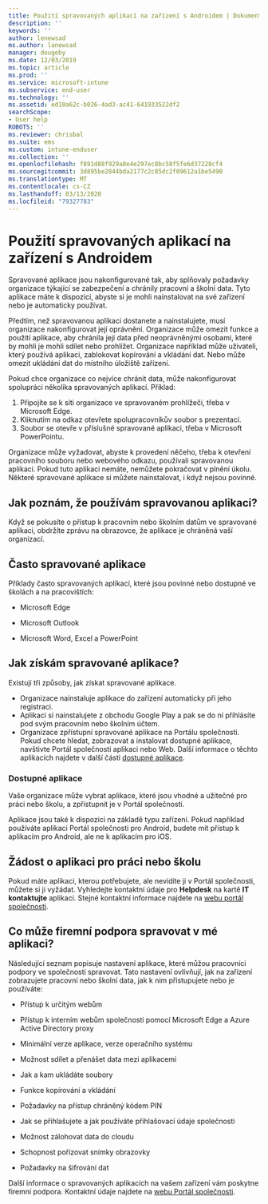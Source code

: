 ```yaml
---
title: Použití spravovaných aplikací na zařízení s Androidem | Dokumentace Microsoftu
description: ''
keywords: ''
author: lenewsad
ms.author: lanewsad
manager: dougeby
ms.date: 12/03/2019
ms.topic: article
ms.prod: ''
ms.service: microsoft-intune
ms.subservice: end-user
ms.technology: ''
ms.assetid: ed10a62c-b026-4ad3-ac41-641933522df2
searchScope:
- User help
ROBOTS: ''
ms.reviewer: chrisbal
ms.suite: ems
ms.custom: intune-enduser
ms.collection: ''
ms.openlocfilehash: f891d88f929a8e4e297ec8bc58f5fe6d37228cf4
ms.sourcegitcommit: 3d895be2844bda2177c2c85dc2f09612a1be5490
ms.translationtype: MT
ms.contentlocale: cs-CZ
ms.lasthandoff: 03/13/2020
ms.locfileid: "79327783"
---
```

# <a name="use-managed-apps-on-your-android-device"></a>Použití spravovaných aplikací na zařízení s Androidem
Spravované aplikace jsou nakonfigurované tak, aby splňovaly požadavky organizace týkající se zabezpečení a chránily pracovní a školní data. Tyto aplikace máte k dispozici, abyste si je mohli nainstalovat na své zařízení nebo je automaticky používat. 

Předtím, než spravovanou aplikaci dostanete a nainstalujete, musí organizace nakonfigurovat její oprávnění. Organizace může omezit funkce a použití aplikace, aby chránila její data před neoprávněnými osobami, které by mohli je mohli sdílet nebo prohlížet. Organizace například může uživateli, který používá aplikaci, zablokovat kopírování a vkládání dat. Nebo může omezit ukládání dat do místního úložiště zařízení.

Pokud chce organizace co nejvíce chránit data, může nakonfigurovat spolupráci několika spravovaných aplikací. Příklad:
1. Připojíte se k síti organizace ve spravovaném prohlížeči, třeba v Microsoft Edge.
2. Kliknutím na odkaz otevřete spolupracovníkův soubor s prezentací.
3. Soubor se otevře v příslušné spravované aplikaci, třeba v Microsoft PowerPointu.

Organizace může vyžadovat, abyste k provedení něčeho, třeba k otevření pracovního souboru nebo webového odkazu, používali spravovanou aplikaci. Pokud tuto aplikaci nemáte, nemůžete pokračovat v plnění úkolu. Některé spravované aplikace si můžete nainstalovat, i když nejsou povinné.

## <a name="how-do-i-know-im-using-a-managed-app"></a>Jak poznám, že používám spravovanou aplikaci?
Když se pokusíte o přístup k pracovním nebo školním datům ve spravované aplikaci, obdržíte zprávu na obrazovce, že aplikace je chráněná vaší organizací. 

## <a name="commonly-managed-apps"></a>Často spravované aplikace  
Příklady často spravovaných aplikací, které jsou povinné nebo dostupné ve školách a na pracovištích:

- Microsoft Edge

- Microsoft Outlook

- Microsoft Word, Excel a PowerPoint

## <a name="how-do-i-get-managed-apps"></a>Jak získám spravované aplikace?
Existují tři způsoby, jak získat spravované aplikace.  
* Organizace nainstaluje aplikace do zařízení automaticky při jeho registraci.  
* Aplikaci si nainstalujete z obchodu Google Play a pak se do ní přihlásíte pod svým pracovním nebo školním účtem.    
* Organizace zpřístupní spravované aplikace na Portálu společnosti. Pokud chcete hledat, zobrazovat a instalovat dostupné aplikace, navštivte Portál společnosti aplikaci nebo Web. Další informace o těchto aplikacích najdete v další části [dostupné aplikace](#available-apps).  

### <a name="available-apps"></a>Dostupné aplikace   
 Vaše organizace může vybrat aplikace, které jsou vhodné a užitečné pro práci nebo školu, a zpřístupnit je v Portál společnosti.  

 Aplikace jsou také k dispozici na základě typu zařízení. Pokud například používáte aplikaci Portál společnosti pro Android, budete mít přístup k aplikacím pro Android, ale ne k aplikacím pro iOS.   

## <a name="request-an-app-for-work-or-school"></a>Žádost o aplikaci pro práci nebo školu   
 Pokud máte aplikaci, kterou potřebujete, ale nevidíte ji v Portál společnosti, můžete si ji vyžádat. Vyhledejte kontaktní údaje pro **Helpdesk** na kartě **IT kontaktujte** aplikaci. Stejné kontaktní informace najdete na [webu portál společnosti](https://go.microsoft.com/fwlink/?linkid=2010980).   

## <a name="what-can-my-company-support-manage-in-an-app"></a>Co může firemní podpora spravovat v mé aplikaci?  
Následující seznam popisuje nastavení aplikace, které můžou pracovníci podpory ve společnosti spravovat. Tato nastavení ovlivňují, jak na zařízení zobrazujete pracovní nebo školní data, jak k nim přistupujete nebo je používáte:

* Přístup k určitým webům  

* Přístup k interním webům společnosti pomocí Microsoft Edge a Azure Active Directory proxy  

* Minimální verze aplikace, verze operačního systému

* Možnost sdílet a přenášet data mezi aplikacemi  

* Jak a kam ukládáte soubory  

* Funkce kopírování a vkládání  

* Požadavky na přístup chráněný kódem PIN  

* Jak se přihlašujete a jak používáte přihlašovací údaje společnosti  

* Možnost zálohovat data do cloudu  

* Schopnost pořizovat snímky obrazovky  

* Požadavky na šifrování dat  

Další informace o spravovaných aplikacích na vašem zařízení vám poskytne firemní podpora. Kontaktní údaje najdete na [webu Portál společnosti](https://go.microsoft.com/fwlink/?linkid=2010980).
